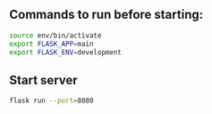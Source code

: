 ## Commands to run before starting:

```bash
source env/bin/activate
export FLASK_APP=main
export FLASK_ENV=development
```

## Start server

```bash
flask run --port=8080
```
